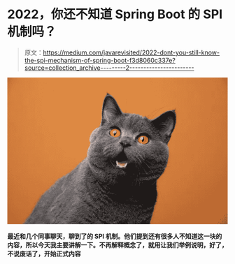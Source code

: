 # 2022，你还不知道 Spring Boot 的 SPI 机制吗？

> 原文：<https://medium.com/javarevisited/2022-dont-you-still-know-the-spi-mechanism-of-spring-boot-f3d8060c337e?source=collection_archive---------2----------------------->

![](img/105e1d4ace85fef85695f1961d33802b.png)

**最近和几个同事聊天，聊到了**[](/javarevisited/10-best-java-microservices-courses-with-spring-boot-and-spring-cloud-6d04556bdfed)****的 SPI 机制。他们提到还有很多人不知道这一块的内容，所以今天我主要讲解一下。不再解释概念了，就用让我们举例说明，好了，不说废话了，开始正式内容****